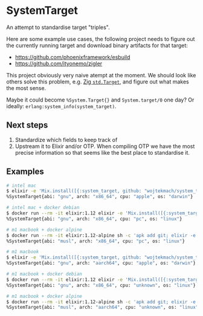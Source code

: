 # SystemTarget

An attempt to standardise target "triples".

Here are some example use cases, the following project needs to figure out the currently running target and download binary artifacts for that target:

- https://github.com/phoenixframework/esbuild
- https://github.com/ityonemo/zigler

This project obviously very naive atempt at the moment. We should look like others solve this problem, e.g. [Zig `std.Target`](https://ziglang.org/documentation/master/std/#std;Target), and figure out what makes the most sense.

Maybe it could become `%System.Target{}` and `System.target/0` one day? Or ideally: `erlang:system_info(system_target)`.

## Next steps

1. Standardize which fields to keep track of
2. Upstream it to Elixir and/or OTP. When compiling OTP we have the most precise information so that seems like the best place to standardise it.

## Examples

```bash
# intel mac
$ elixir -e 'Mix.install([{:system_target, github: "wojtekmach/system_target"}]); IO.puts SystemTarget.get()'
%SystemTarget{abi: "gnu", arch: "x86_64", cpu: "apple", os: "darwin"}

# intel mac + docker debian
$ docker run --rm -it elixir:1.12 elixir -e 'Mix.install([{:system_target, github: "wojtekmach/system_target"}]); IO.puts SystemTarget.get()'
%SystemTarget{abi: "gnu", arch: "x86_64", cpu: "pc", os: "linux"}

# m1 macbook + docker alpine
$ docker run --rm -it elixir:1.12-alpine sh -c 'apk add git; elixir -e "Mix.install([{:system_target, github: \"wojtekmach/system_target\"}]); IO.inspect SystemTarget.get()"'
%SystemTarget{abi: "musl", arch: "x86_64", cpu: "pc", os: "linux"}

# m1 macbook
$ elixir -e 'Mix.install([{:system_target, github: "wojtekmach/system_target"}]); IO.puts SystemTarget.get()'
%SystemTarget{abi: "gnu", arch: "aarch64", cpu: "apple", os: "darwin"}

# m1 macbook + docker debian
$ docker run --rm -it elixir:1.12 elixir -e 'Mix.install([{:system_target, github: "wojtekmach/system_target"}]); IO.puts SystemTarget.get()'
%SystemTarget{abi: "gnu", arch: "x86_64", cpu: "unknown", os: "linux"}

# m1 macbook + docker alpine
$ docker run --rm -it elixir:1.12-alpine sh -c 'apk add git; elixir -e "Mix.install([{:system_target, github: \"wojtekmach/system_target\"}]); IO.inspect SystemTarget.get()"'
%SystemTarget{abi: "musl", arch: "aarch64", cpu: "unknown", os: "linux"}
```
